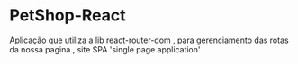 # PetShop-React
Aplicação que utiliza a lib react-router-dom , para gerenciamento das rotas da nossa pagina , site SPA  'single page application'
